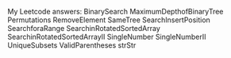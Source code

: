 My Leetcode answers: 
BinarySearch
MaximumDepthofBinaryTree
Permutations
RemoveElement
SameTree
SearchInsertPosition
SearchforaRange
SearchinRotatedSortedArray
SearchinRotatedSortedArrayII
SingleNumber
SingleNumberII
UniqueSubsets
ValidParentheses
strStr
